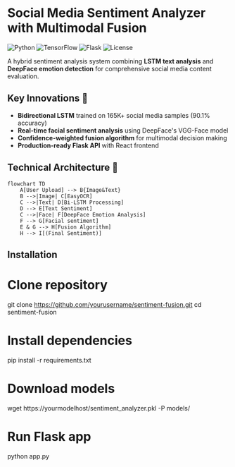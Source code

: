 # Social Media Sentiment Analyzer with Multimodal Fusion

![Python](https://img.shields.io/badge/Python-3.8%2B-blue)
![TensorFlow](https://img.shields.io/badge/TensorFlow-2.12-orange)
![Flask](https://img.shields.io/badge/Flask-2.3-lightgrey)
![License](https://img.shields.io/badge/License-MIT-green)

A hybrid sentiment analysis system combining **LSTM text analysis** and **DeepFace emotion detection** for comprehensive social media content evaluation.

## Key Innovations 🚀
- **Bidirectional LSTM** trained on 165K+ social media samples (90.1% accuracy)
- **Real-time facial sentiment analysis** using DeepFace's VGG-Face model
- **Confidence-weighted fusion algorithm** for multimodal decision making
- **Production-ready Flask API** with React frontend

## Technical Architecture 🧠
```mermaid
flowchart TD
    A[User Upload] --> B{Image&Text}
    B -->|Image| C[EasyOCR]
    C -->|Text| D[Bi-LSTM Processing]
    D --> E[Text Sentiment]
    C -->|Face| F[DeepFace Emotion Analysis]
    F --> G[Facial sentiment]
    E & G --> H[Fusion Algorithm]
    H --> I[(Final Sentiment)]
```
## Installation

# Clone repository
git clone https://github.com/yourusername/sentiment-fusion.git
cd sentiment-fusion

# Install dependencies
pip install -r requirements.txt

# Download models
wget https://yourmodelhost/sentiment_analyzer.pkl -P models/

# Run Flask app
python app.py
